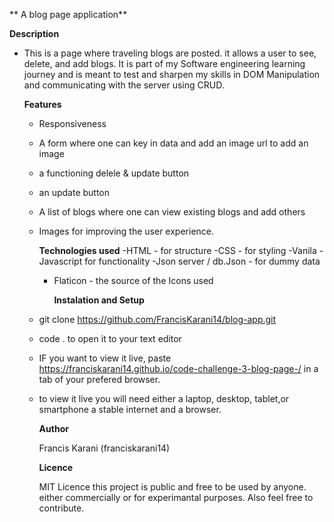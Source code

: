 ** A blog page application**


**Description**
- This is a page where traveling blogs are posted. it allows a user to see, delete, and add blogs. It is part of my Software engineering learning journey and is meant to test and sharpen my skills in DOM Manipulation and communicating with the server using CRUD.


  **Features**
  - Responsiveness
  - A form where one can key in data and add an image url to add an image
  - a  functioning delele & update button
  - an update button
  - A list of blogs where one can view existing blogs and add others
  - Images for improving the user experience.


    **Technologies used**
    -HTML - for structure
    -CSS - for styling
    -Vanila - Javascript for functionality
    -Json server / db.Json - for dummy data
    - Flaticon - the source of the Icons used
   
      
      **Instalation and Setup**

    
                  
  -  git clone https://github.com/FrancisKarani14/blog-app.git
  -  code . to open it to your text editor
  -  IF you want to view it live, paste https://franciskarani14.github.io/code-challenge-3-blog-page-/ in a tab of your prefered browser.
  -  to view it live you will need either a laptop, desktop, tablet,or smartphone a stable internet and a browser.
 


      **Author**
     
     Francis Karani (franciskarani14)
 
  
     **Licence**
     
     MIT Licence
this project is public and free to be used by anyone. either commercially or for experimantal purposes. Also feel free to contribute.    
